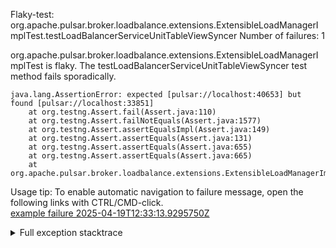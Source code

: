         
Flaky-test: org.apache.pulsar.broker.loadbalance.extensions.ExtensibleLoadManagerImplTest.testLoadBalancerServiceUnitTableViewSyncer
Number of failures: 1

org.apache.pulsar.broker.loadbalance.extensions.ExtensibleLoadManagerImplTest is flaky. The testLoadBalancerServiceUnitTableViewSyncer test method fails sporadically.

```
java.lang.AssertionError: expected [pulsar://localhost:40653] but found [pulsar://localhost:33851]
	at org.testng.Assert.fail(Assert.java:110)
	at org.testng.Assert.failNotEquals(Assert.java:1577)
	at org.testng.Assert.assertEqualsImpl(Assert.java:149)
	at org.testng.Assert.assertEquals(Assert.java:131)
	at org.testng.Assert.assertEquals(Assert.java:655)
	at org.testng.Assert.assertEquals(Assert.java:665)
	at org.apache.pulsar.broker.loadbalance.extensions.ExtensibleLoadManagerImplTest.testLoadBalancerServiceUnitTableViewSyncer(ExtensibleLoadManagerImplTest.java:1301)
```

Usage tip: To enable automatic navigation to failure message, open the following links with CTRL/CMD-click.  
[example failure 2025-04-19T12:33:13.9295750Z](https://github.com/apache/pulsar/actions/runs/14548970135/job/40817921093#step:9:2342)  


<details>
<summary>Full exception stacktrace</summary>
<code><pre>
java.lang.AssertionError: expected [pulsar://localhost:40653] but found [pulsar://localhost:33851]
	at org.testng.Assert.fail(Assert.java:110)
	at org.testng.Assert.failNotEquals(Assert.java:1577)
	at org.testng.Assert.assertEqualsImpl(Assert.java:149)
	at org.testng.Assert.assertEquals(Assert.java:131)
	at org.testng.Assert.assertEquals(Assert.java:655)
	at org.testng.Assert.assertEquals(Assert.java:665)
	at org.apache.pulsar.broker.loadbalance.extensions.ExtensibleLoadManagerImplTest.testLoadBalancerServiceUnitTableViewSyncer(ExtensibleLoadManagerImplTest.java:1301)
	at java.base/jdk.internal.reflect.NativeMethodAccessorImpl.invoke0(Native Method)
	at java.base/jdk.internal.reflect.NativeMethodAccessorImpl.invoke(NativeMethodAccessorImpl.java:77)
	at java.base/jdk.internal.reflect.DelegatingMethodAccessorImpl.invoke(DelegatingMethodAccessorImpl.java:43)
	at java.base/java.lang.reflect.Method.invoke(Method.java:569)
	at org.testng.internal.invokers.MethodInvocationHelper.invokeMethod(MethodInvocationHelper.java:139)
	at org.testng.internal.invokers.InvokeMethodRunnable.runOne(InvokeMethodRunnable.java:47)
	at org.testng.internal.invokers.InvokeMethodRunnable.call(InvokeMethodRunnable.java:76)
	at org.testng.internal.invokers.InvokeMethodRunnable.call(InvokeMethodRunnable.java:11)
	at java.base/java.util.concurrent.FutureTask.run(FutureTask.java:264)
	at java.base/java.util.concurrent.ThreadPoolExecutor.runWorker(ThreadPoolExecutor.java:1136)
	at java.base/java.util.concurrent.ThreadPoolExecutor$Worker.run(ThreadPoolExecutor.java:635)
	at java.base/java.lang.Thread.run(Thread.java:840)

</pre></code>
</details>

